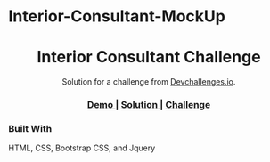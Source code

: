 # Interior-Consultant-MockUp

<h1 align="center">Interior Consultant Challenge</h1>

<div align="center">
   Solution for a challenge from  <a href="http://devchallenges.io" target="_blank">Devchallenges.io</a>.
</div>

<div align="center">
  <h3>
    <a href="https://dsierra210.github.io/Interior-Consultant-MockUp/">
      Demo
    </a>
    <span> | </span>
    <a href="https://github.com/DSierra210/Interior-Consultant-MockUp/blob/main/index.html">
      Solution
    </a>
    <span> | </span>
    <a href="https://devchallenges.io/challenges/Jymh2b2FyebRTUljkNcb">
      Challenge
    </a>
  </h3>
</div>

### Built With

<!-- This section should list any major frameworks that you built your project using. Here are a few examples.-->

HTML, CSS, Bootstrap CSS, and Jquery
